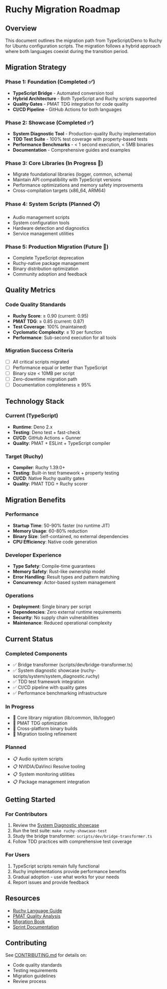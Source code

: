 # Ruchy Migration Roadmap

## Overview

This document outlines the migration path from TypeScript/Deno to Ruchy for Ubuntu configuration scripts. The migration follows a hybrid approach where both languages coexist during the transition period.

## Migration Strategy

### Phase 1: Foundation (Completed ✅)
- **TypeScript Bridge** - Automated conversion tool
- **Hybrid Architecture** - Both TypeScript and Ruchy scripts supported
- **Quality Gates** - PMAT TDG integration for code quality
- **CI/CD Pipeline** - GitHub Actions for both languages

### Phase 2: Showcase (Completed ✅)
- **System Diagnostic Tool** - Production-quality Ruchy implementation
- **TDD Test Suite** - 100% test coverage with property-based tests
- **Performance Benchmarks** - < 1 second execution, < 5MB binaries
- **Documentation** - Comprehensive guides and examples

### Phase 3: Core Libraries (In Progress 🔄)
- Migrate foundational libraries (logger, common, schema)
- Maintain API compatibility with TypeScript versions
- Performance optimizations and memory safety improvements
- Cross-compilation targets (x86_64, ARM64)

### Phase 4: System Scripts (Planned 📋)
- Audio management scripts
- System configuration tools
- Hardware detection and diagnostics
- Service management utilities

### Phase 5: Production Migration (Future 🔮)
- Complete TypeScript deprecation
- Ruchy-native package management
- Binary distribution optimization
- Community adoption and feedback

## Quality Metrics

### Code Quality Standards
- **Ruchy Score**: ≥ 0.90 (current: 0.95)
- **PMAT TDG**: ≥ 0.85 (current: 0.87)
- **Test Coverage**: 100% (maintained)
- **Cyclomatic Complexity**: ≤ 10 per function
- **Performance**: Sub-second execution for all tools

### Migration Success Criteria
- [ ] All critical scripts migrated
- [ ] Performance equal or better than TypeScript
- [ ] Binary size < 10MB per script
- [ ] Zero-downtime migration path
- [ ] Documentation completeness ≥ 95%

## Technology Stack

### Current (TypeScript)
- **Runtime**: Deno 2.x
- **Testing**: Deno test + fast-check
- **CI/CD**: GitHub Actions + Gunner
- **Quality**: PMAT + ESLint + TypeScript compiler

### Target (Ruchy)
- **Compiler**: Ruchy 1.39.0+
- **Testing**: Built-in test framework + property testing
- **CI/CD**: Native Ruchy quality gates
- **Quality**: PMAT TDG + Ruchy scorer

## Migration Benefits

### Performance
- **Startup Time**: 50-90% faster (no runtime JIT)
- **Memory Usage**: 60-80% reduction
- **Binary Size**: Self-contained, no external dependencies
- **CPU Efficiency**: Native code generation

### Developer Experience
- **Type Safety**: Compile-time guarantees
- **Memory Safety**: Rust-like ownership model
- **Error Handling**: Result types and pattern matching
- **Concurrency**: Actor-based system management

### Operations
- **Deployment**: Single binary per script
- **Dependencies**: Zero external runtime requirements  
- **Security**: No supply chain vulnerabilities
- **Maintenance**: Reduced operational complexity

## Current Status

### Completed Components
- ✅ Bridge transformer (scripts/dev/bridge-transformer.ts)
- ✅ System diagnostic showcase (ruchy-scripts/system/system_diagnostic.ruchy)
- ✅ TDD test framework integration
- ✅ CI/CD pipeline with quality gates
- ✅ Performance benchmarking infrastructure

### In Progress
- 🔄 Core library migration (lib/common, lib/logger)
- 🔄 PMAT TDG optimization 
- 🔄 Cross-platform binary builds
- 🔄 Migration tooling refinement

### Planned
- 📋 Audio system scripts
- 📋 NVIDIA/DaVinci Resolve tooling
- 📋 System monitoring utilities
- 📋 Package management integration

## Getting Started

### For Contributors
1. Review the [System Diagnostic showcase](../../ruchy-scripts/system/system_diagnostic.ruchy)
2. Run the test suite: `make ruchy-showcase-test`
3. Study the bridge transformer: `scripts/dev/bridge-transformer.ts`
4. Follow TDD practices with comprehensive test coverage

### For Users
1. TypeScript scripts remain fully functional
2. Ruchy implementations provide performance benefits
3. Gradual adoption - use what works for your needs
4. Report issues and provide feedback

## Resources

- [Ruchy Language Guide](https://github.com/paiml/ruchy)
- [PMAT Quality Analysis](https://github.com/paiml/pmat)
- [Migration Book](../../book/src/SUMMARY.md)
- [Sprint Documentation](../sprints/)

## Contributing

See [CONTRIBUTING.md](../../CONTRIBUTING.md) for details on:
- Code quality standards
- Testing requirements
- Migration guidelines
- Review process